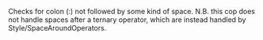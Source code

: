 Checks for colon (:) not followed by some kind of space.
N.B. this cop does not handle spaces after a ternary operator, which are
instead handled by Style/SpaceAroundOperators.